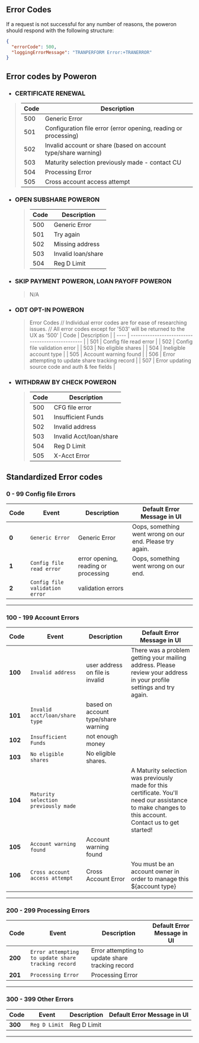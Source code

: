 ## Error Codes

If a request is not successful for any number of reasons, the poweron should respond with the following structure:

```json
{
  "errorCode": 500,
  "loggingErrorMessage": "TRANPERFORM Error:+TRANERROR"
}
```

## Error codes by Poweron

- ### CERTIFICATE RENEWAL

> | Code | Description                                                     |
> | ---- | --------------------------------------------------------------- |
> | 500  | Generic Error                                                   |
> | 501  | Configuration file error (error opening, reading or processing) |
> | 502  | Invalid account or share (based on account type/share warning)  |
> | 503  | Maturity selection previously made - contact CU                 |
> | 504  | Processing Error                                                |
> | 505  | Cross account access attempt                                    |

- ### OPEN SUBSHARE POWERON

  > | Code | Description        |
  > | ---- | ------------------ |
  > | 500  | Generic Error      |
  > | 501  | Try again          |
  > | 502  | Missing address    |
  > | 503  | Invalid loan/share |
  > | 504  | Reg D Limit        |

- ### SKIP PAYMENT POWERON, LOAN PAYOFF POWERON

  > N/A

- ### ODT OPT-IN POWERON

  > Error Codes // Individual error codes are for ease of researching issues.
  > // All error codes except for '503' will be returned to the UX as '500'
  > | Code | Description |
  > | ---- | ------------------------------------------------ |
  > | 501 | Config file read error |
  > | 502 | Config file validation error |
  > | 503 | No eligible shares |
  > | 504 | Ineligible account type |
  > | 505 | Account warning found |
  > | 506 | Error attempting to update share tracking record |
  > | 507 | Error updating source code and auth & fee fields |

- ### WITHDRAW BY CHECK POWERON

  > | Code | Description             |
  > | ---- | ----------------------- |
  > | 500  | CFG file error          |
  > | 501  | Insufficient Funds      |
  > | 502  | Invalid address         |
  > | 503  | Invalid Acct/loan/share |
  > | 504  | Reg D Limit             |
  > | 505  | X-Acct Error            |

## Standardized Error codes

### 0 - 99 Config file Errors

| Code  | Event                          | Description                          | Default Error Message in UI                              |
| ----- | ------------------------------ | ------------------------------------ | -------------------------------------------------------- |
| **0** | `Generic Error`                | Generic Error                        | Oops, something went wrong on our end. Please try again. |
| **1** | `Config file read error`       | error opening, reading or processing | Oops, something went wrong on our end.                   |
| **2** | `Config file validation error` | validation errors                    |

---

### 100 - 199 Account Errors

| Code    | Event                                | Description                         | Default Error Message in UI                                                                                                                           |
| ------- | ------------------------------------ | ----------------------------------- | ----------------------------------------------------------------------------------------------------------------------------------------------------- |
| **100** | `Invalid address`                    | user address on file is invalid     | There was a problem getting your mailing address. Please review your address in your profile settings and try again.                                  |
| **101** | `Invalid acct/loan/share type`       | based on account type/share warning |
| **102** | `Insufficient Funds`                 | not enough money                    |
| **103** | `No eligible shares`                 | No eligible shares.                 |
| **104** | `Maturity selection previously made` |                                     | A Maturity selection was previously made for this certificate. You'll need our assistance to make changes to this account. Contact us to get started! |
| **105** | `Account warning found`              | Account warning found               |
| **106** | `Cross account access attempt`       | Cross Account Error                 | You must be an account owner in order to manage this \${account type}                                                                                 |

---

### 200 - 299 Processing Errors

| Code    | Event                                              | Description                                      | Default Error Message in UI |
| ------- | -------------------------------------------------- | ------------------------------------------------ | --------------------------- |
| **200** | `Error attempting to update share tracking record` | Error attempting to update share tracking record |
| **201** | `Processing Error`                                 | Processing Error                                 |

---

### 300 - 399 Other Errors

| Code    | Event         | Description | Default Error Message in UI |
| ------- | ------------- | ----------- | --------------------------- |
| **300** | `Reg D Limit` | Reg D Limit |

---
